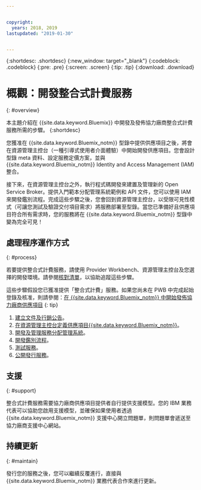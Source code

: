 ```yaml
---


copyright:
  years: 2018, 2019
lastupdated: "2019-01-30"


---
```


{:shortdesc: .shortdesc}
{:new_window: target="_blank"}
{:codeblock: .codeblock}
{:pre: .pre}
{:screen: .screen}
{:tip: .tip}
{:download: .download}

# 概觀：開發整合式計費服務
{: #overview}

本主題介紹在 {{site.data.keyword.Bluemix}} 中開發及發佈協力廠商整合式計費服務所需的步驟。
{:shortdesc}

您獲准在 {{site.data.keyword.Bluemix_notm}} 型錄中提供供應項目之後，將會在資源管理主控台（一種引導式使用者介面體驗）中開始開發供應項目。您會設計型錄 meta 資料、設定服務定價方案，並與 {{site.data.keyword.Bluemix_notm}} Identity and Access Management (IAM) 整合。 

接下來，在資源管理主控台之外，執行程式碼開發來建置及管理新的 Open Service Broker。提供入門範本分配管理系統範例和 API 文件，您可以使用 IAM 來開發鑑別流程。完成這些步驟之後，您會回到資源管理主控台，以受限可見性模式（可讓您測試及驗證交付項目需求）將服務部署至型錄。當您已準備好且供應項目符合所有需求時，您的服務將在 {{site.data.keyword.Bluemix_notm}} 型錄中變為完全可見！


## 處理程序運作方式
{: #process}

若要提供整合式計費服務，請使用 Provider Workbench、資源管理主控台及您選擇的開發環境。請參閱[核對清單](/docs/third-party?topic=third-party-checklist#checklist)，以協助追蹤這些步驟。

這些步驟假設您已獲准提供「整合式計費」服務。如果您尚未在 PWB 中完成起始登錄及核准，則請參閱：[在 {{site.data.keyword.Bluemix_notm}} 中開始發佈協力廠商供應項目](/docs/third-party/index.md?topic=third-party-get-started#get-started)
{: tip}

1. [建立文件及行銷公告](/docs/third-party?topic=third-party-content-tasks#content-tasks)。
2. [在資源管理主控台定義供應項目{{site.data.keyword.Bluemix_notm}}](/docs/third-party?topic=third-party-step2-define#step2-define)。
3. [開發及管理服務分配管理系統](/docs/third-party?topic=third-party-step3-osb#step3-osb)。
4. [開發鑑別流程](/docs/third-party?topic=third-party-step4-iam#step4-iam)。
5. [測試服務](/docs/third-party?topic=third-party-step5-pubtest#step5-pubtest)。
6. [公開發行服務](/docs/third-party?topic=third-party-public-releasing#public-releasing)。

## 支援
{: #support}

整合式計費服務需要協力廠商供應項目提供者自行提供支援模型。您的 IBM 業務代表可以協助您啟用支援模型，並確保如果使用者透過 {{site.data.keyword.Bluemix_notm}} 支援中心開立問題單，則問題單會遞送至協力廠商支援中心網站。

## 持續更新
{: #maintain}

發行您的服務之後，您可以繼續反覆進行，直接與 {{site.data.keyword.Bluemix_notm}} 業務代表合作來進行更新。



